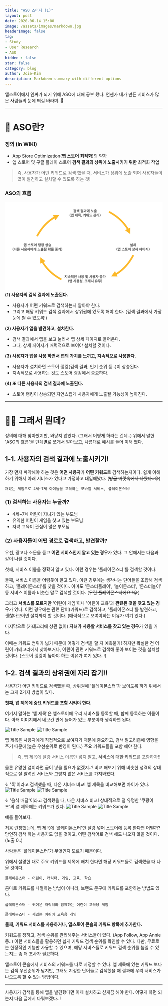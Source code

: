 ```yaml
---
title: "ASO 스터디 (1)"
layout: post
date: 2020-06-14 15:00
image: /assets/images/markdown.jpg
headerImage: false
tag:
- Study
- User Research
- ASO
hidden : false
star: false
category: blog
author: Joie-Kim
description: Markdown summary with different options
---
```


앱스토어에서 인싸가 되기 위해 ASO에 대해 공부 했다. 언젠가 내가 만든 서비스가 많은 사람들의 눈에 띄길 바라며..🙏

---

# 🤔 ASO란?

### 정의 (in WIKI)

* App Store Optimization(**앱 스토어 최적화**)의 약자
* 앱 스토어 및 구글 플레이 스토어 **검색 결과의 상위에 노출시키기 위한** 최적화 작업

> 즉, 사용자가 어떤 키워드로 검색 했을 때, 서비스가 상위에 노출 되어 사용자들이 많이 발견하고 설치할 수 있도록 하는 것!

### ASO의 흐름
![ASO Circle](/assets/ASO/ASO-Circle.png)
**(1) 사용자의 검색 결과에 노출된다.**
* 사용자가 어떤 키워드로 검색하는지 알아야 한다.
* 그리고 해당 키워드 검색 결과에서 상위권에 있도록 해야 한다. (검색 결과에서 가장 눈에 띌 수 있도록!)

**(2) 사용자가 앱을 발견하고, 설치한다.**
* 검색 결과에서 앱을 보고 눌러서 앱 상세 페이지로 들어온다.
* 그때, 상세 페이지가 매력적으로 보여야 설치할 것이다.

**(3) 사용자가 앱을 사용 하면서 앱의 가치를 느끼고, 지속적으로 사용한다.**
* 사용자가 설치하면 스토어 랭킹(검색 결과, 인기 순위 등..)이 상승된다.
* 지속적으로 사용하는 것도 스토어 랭킹에서 중요하다.

**(4) 또 다른 사용자의 검색 결과에 노출된다.**
* 스토어 랭킹이 상승되면 자연스럽게 사용자에게 노출될 가능성이 높아진다.

---

# 🤷‍♀️ 그래서 뭔데?

정의에 대해 찾아봤지만, 와닿지 않았다. (그래서 어떻게 하라는 건데..)
위에서 말한 'ASO의 흐름'을 단계별로 쪼개서 알아보고, 나름대로 예시를 들어 이해 했다.

## 1-1. 사용자의 검색 결과에 노출시키기!

가장 먼저 파악해야 하는 것은 **어떤 사용자**가 **어떤 키워드**로 검색하는지이다.
쉽게 이해하기 위해서 아래 서비스가 있다고 가정하고 대입해봤다. (~~방금 머릿속에서 나왔다..😅~~)
```
재밌는 게임으로 4세~7세 아이들을 교육하는 모바일 서비스, 플레이몬스터!
```

### (1) 검색하는 사용자는 누굴까?
* 4세~7세 어린이 자녀가 있는 부모님
* 유익한 어린이 게임을 찾고 있는 부모님
* 자녀 교육이 관심이 많은 부모님

### (2) 사용자들이 어떤 경로로 검색하고, 발견할까?
우선, 광고나 소문을 듣고 **어떤 서비스인지 알고 있는 경우**가 있다. 그 안에서는 다음과 같이 나뉠 것이다.

첫째, 서비스 이름을 정확히 알고 있다. 이런 경우는 '플레이몬스터'를 검색할 것이다.

둘째, 서비스 이름을 어렴풋이 알고 있다. 이런 경우에는 생각나는 단어들을 조합해 검색하고, '플레이몬스터'를 찾을 것이다. 아마도 '몬스터플레이', '놀이몬스터', '몬스터놀이' 등 서비스 이름과 비슷한 말로 검색할 것이다. (~~우린 플레이몬스터에요!!😭~~)

그리고 **서비스를 모르지만** '어린이 게임'이나 '어린이 교육'과 **관련된 것을 찾고 있는 경우**가 있다. 이런 경우에는 관련 단어(키워드)로 검색하고, '플레이몬스터'를 발견하고, 괜찮아보이면 설치까지 할 것이다. (매력적으로 보여야하는 이유가 여기 있다.)

마지막으로 (카테고리에 상관 없이) **자녀가 사용할 서비스를 찾고 있는 경우**가 있을 거다.

이때는 키워드 범위가 넓기 때문에 어떻게 검색을 할 지 예측불가! 하지만 확실한 건 어린이 카테고리에서 찾아보거나, 어린이 관련 키워드로 검색해 좋아 보이는 것을 설치할 것이다. (스토어 랭킹이 높아야 하는 이유가 여기 있다..!)

## 1-2. 검색 결과의 상위권에 자리 잡기!!
사용자가 어떤 키워드로 검색했을 때, 상위권에 '플레이몬스터'가 보이도록 하기 위해서는 크게 2가지 방법이 있다.

**첫째, 앱 제목에 중요 키워드를 포함 시켜야 한다.**

여기서 말하는 '앱 제목'은 앱스토어에 우리 서비스를 등록할 때, 함께 등록하는 이름이다. 아래 이미지에서 네모칸 안에 들어가 있는 부분이라 생각하면 된다.

![Title Sample](/assets/ASO/ASO-예시1-카카오택시.png)
![Title Sample](/assets/ASO/ASO-예시2-당근마켓.png)

앱 제목은 사용자에게 직접적으로 보여지기 때문에 중요하고, 검색 알고리즙에 영향을 주기 때문에(높은 우선순위로 반영이 된다.) 주요 키워드들을 포함 해야 한다.
> 즉, 앱 제목에 달랑 서비스 이름만 넣지 말고, **서비스에 대한 키워드**를 포함하자!!

물론 유명한 앱이라면 굳이 넣을 필요가 없겠지..?
비교 해보기 위해 비슷한 성격의 상대적으로 잘 알려진 서비스와 그렇지 않은 서비스를 가져와봤다.

↓ '톡'이라고 검색했을 때, 나온 서비스 비교! 앱 제목을 비교해보면 차이가 있다.
![Title Sample](/assets/ASO/ASO-예시3-카카오톡.png)
![Title Sample](/assets/ASO/ASO-예시6-다톡.png)

↓ '음식 배달'이라고 검색했을 때, 나온 서비스 비교!
상대적으로 덜 유명한 '쿠팡이츠'의 앱 제목에는 키워드가 있다.
![Title Sample](/assets/ASO/ASO-예시4-배달의민족.png)
![Title Sample](/assets/ASO/ASO-예시5-쿠팡이츠.png)

예를 들어보자.

처음 런칭했는데, 앱 제목에 '플레이몬스터'만 달랑 넣어 스토어에 등록 한다면 어떨까? 당연히 검색 하는 사용자도 없을 것이고, 어떤 검색어로 검색 해도 나오지 않을 것이다. (노출 0..)

사람들은 '플레이몬스터'가 무엇인지 모르기 때문이다.

위에서 설명한 대로 주요 키워드를 제목에 배치 한다면 해당 키워드들로 검색했을 때 나올 것이다.
```
플레이몬스터 - 어린이, 캐릭터, 게임, 교육, 학습
```

콤마로 키워드를 나열하는 방법이 아니라, 브랜드 문구에 키워드를 포함하는 방법도 있다.
```
플레이몬스터 - 귀여운 캐릭터와 함께하는 어린이 교육용 게임
```
```
플레이몬스터 - 재밌는 어린이 교육용 게임
```

**둘째, 키워드 서비스를 사용하거나, 앱스토어 콘솔의 키워드 항목에 추가한다.**

키워드를 정하고, 검색 순위를 관리해주는 서비스들이 있다. (App Follow, App Annie 등..) 이런 서비스들을 활용하면 쉽게 키워드 검색 순위를 확인할 수 있다.
다만, 무료로는 한정적인 기능만 사용할 수 있으며, 해당 서비스들로 키워드 검색 순위를 높일 수 있는지는 좀 더 조사가 필요하다.

앱스토어 콘솔에서 서비스의 키워드를 따로 지정할 수 있다. 앱 제목에 있는 키워드 보다는 검색 우선순위가 낮지만, 그래도 지정한 단어들로 검색했을 때 결과에 우리 서비스가 나오도록 할 수 있는 방법이다.

---

사용자가 검색을 통해 앱을 발견했다면 이제 설치하고 싶게끔 해야 한다. 어떻게 하면 되는지 다음 글에서 다뤄보겠다..!